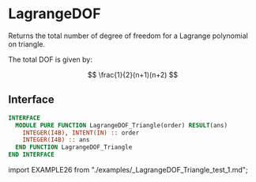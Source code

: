 # LagrangeDOF

<!-- markdownlint-disable MD041 MD013 MD033 MD012 -->

Returns the total number of degree of freedom for a Lagrange polynomial on triangle.

The total DOF is given by:

$$
\frac{1}{2}(n+1)(n+2)
$$

## Interface

<Tabs>
<TabItem value="interface" label="܀ Interface" default>

```fortran
INTERFACE
  MODULE PURE FUNCTION LagrangeDOF_Triangle(order) RESULT(ans)
    INTEGER(I4B), INTENT(IN) :: order
    INTEGER(I4B) :: ans
  END FUNCTION LagrangeDOF_Triangle
END INTERFACE
```

</TabItem>

<TabItem value="example" label="️܀ See example">

import EXAMPLE26 from "./examples/_LagrangeDOF_Triangle_test_1.md";

<EXAMPLE26 />

</TabItem>

<TabItem value="close" label="↢ ">

</TabItem>
</Tabs>
